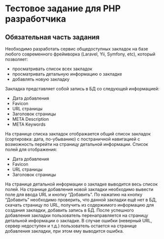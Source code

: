 # Тестовое задание для PHP разработчика

## Обязательная часть задания

Необходимо разработать сервис общедоступных закладок на базе любого современного
фреймворка (Laravel, Yii, Symfony, etc), который позволяет:
- просматривать список всех закладок
- просматривать детальную информацию о закладке
- добавлять новую закладку

Закладка представляет собой запись в БД со следующей информацией:
- Дата добавления
- Favicon
- URL страницы
- Заголовок страницы
- META Description
- META Keywords

На странице списка закладок отображается общий список закладок (сортировка: дата,
по-убыванию) с постраничной навигацией с возможность перейти на страницу детальной
информации. Список полей для отображения:
- Дата добавления
- Favicon
- URL страницы
- Заголовок страницы

На странице детальной информации о закладке выводится весь список полей.
На странице добавления новой закладки необходимо вывести поле для ввода URL и
кнопку “Добавить”. По нажатию на кнопку “Добавить” необходимо проверить, что данной
закладки ещё нет в БД, скачать страницу по URL, получить из содержимого информацию
для создания закладки, добавить запись в БД.
После успешного добавления закладки пользователь перенаправляется на страницу
детальной информации о закладке.
В случае ошибки (неверный URL, сервер недоступен и т.д.) пользователь остается на
странице добавления закладки, при этом ему выводится ошибка.
